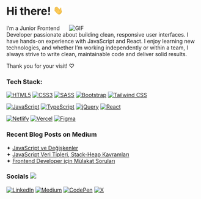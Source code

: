 <h1> Hi there! <img src="https://raw.githubusercontent.com/ABSphreak/ABSphreak/master/gifs/Hi.gif" width="25px"></h1>

<img align="right" src="https://github.com/user-attachments/assets/38a1759f-68fc-4d89-8670-192adf92dbec" alt="GIF" width="340"/>

<div>I’m a Junior Frontend Developer passionate about building clean, responsive user interfaces. I have hands-on experience with JavaScript and React. I enjoy learning new technologies, and whether I’m working independently or within a team, I always strive to write clean, maintainable code and deliver solid results.
    <p> Thank you for your visit! ♡ </p>
</div>

### Tech Stack:
[![HTML5](https://img.shields.io/badge/-HTML5-827a67?style=flat&logo=html5&logoColor=white)](https://www.w3schools.com/html/html_intro.asp)
[![CSS3](https://img.shields.io/badge/-CSS3-827a67?style=flat&logo=css3&logoColor=white)](https://developer.mozilla.org/en-US/docs/Web/CSS)
[![SASS](https://img.shields.io/badge/-SASS-827a67?style=flat&logo=sass&logoColor=white)](https://sass-lang.com/)
[![Bootstrap](https://img.shields.io/badge/-Bootstrap-827a67?style=flat&logo=bootstrap&logoColor=white)](https://getbootstrap.com/)
[![Tailwind CSS](https://img.shields.io/badge/-Tailwind%20CSS-827a67?style=flat&logo=tailwindcss&logoColor=white)](https://tailwindcss.com/)

[![JavaScript](https://img.shields.io/badge/-JavaScript-827a67?style=flat&logo=javascript&logoColor=white)](https://javascript.info/)
[![TypeScript](https://img.shields.io/badge/-TypeScript-827a67?style=flat&logo=typescript&logoColor=white)](https://www.typescriptlang.org/)
[![jQuery](https://img.shields.io/badge/-jQuery-827a67?style=flat&logo=jquery&logoColor=white)](https://jquery.com/)
[![React](https://img.shields.io/badge/-React-827a67?style=flat&logo=react&logoColor=white)](https://react.dev/)

[![Netlify](https://img.shields.io/badge/-Netlify-827a67?style=flat&logo=netlify&logoColor=white)](https://www.netlify.com/)
[![Vercel](https://img.shields.io/badge/-Vercel-827a67?style=flat&logo=vercel&logoColor=white)](https://vercel.com/)
[![Figma](https://img.shields.io/badge/-Figma-827a67?style=flat&logo=figma&logoColor=white)](https://www.figma.com/)

### Recent Blog Posts on Medium
✦ [JavaScript ve Değişkenler](https://medium.com/@rukenerpolat/javascript-ve-de%C4%9Fi%C5%9Fkenler-313621b5842b)  
✦ [JavaScript Veri Tipleri, Stack-Heap Kavramları](https://medium.com/@rukenerpolat/javascript-veri-tipleri-stack-heap-kavramlar%C4%B1-1e2836430a09)  
✦ [Frontend Developer için Mülakat Soruları](https://medium.com/@rukenerpolat/frontend-developer-i%C3%A7in-m%C3%BClakat-sorular%C4%B1-9cfb0d41c87c)  

### Socials <img src="https://media.giphy.com/media/mGcNjsfWAjY5AEZNw6/giphy.gif" width="50">
[![LinkedIn](https://img.shields.io/badge/-LinkedIn-827a67?style=flat&logo=linkedin&logoColor=white)](https://linkedin.com/in/rukenerpolat)
[![Medium](https://img.shields.io/badge/-Medium-827a67?style=flat&logo=medium&logoColor=white)](https://medium.com/@rukenerpolat)
[![CodePen](https://img.shields.io/badge/-CodePen-827a67?style=flat&logo=codepen&logoColor=white)](https://codepen.io/rukenerpolat)
[![X](https://img.shields.io/badge/-X-827a67?style=flat&logo=x&logoColor=white)](https://x.com/rukenerpolat)
